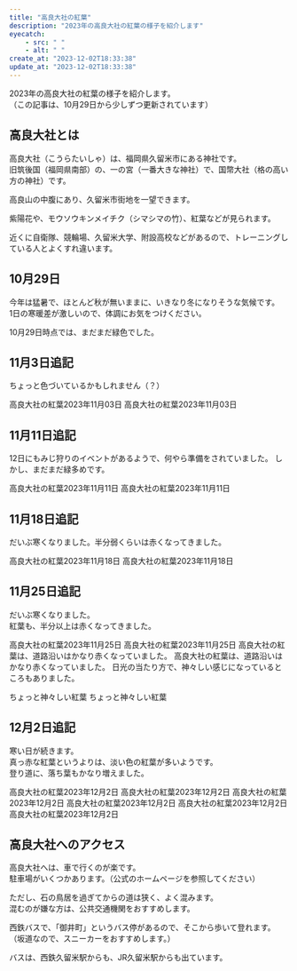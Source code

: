 ```yaml
---
title: "高良大社の紅葉"
description: "2023年の高良大社の紅葉の様子を紹介します"
eyecatch: 
    - src: " "
    - alt: " "
create_at: "2023-12-02T18:33:38"
update_at: "2023-12-02T18:33:38"
---
```


2023年の高良大社の紅葉の様子を紹介します。  
（この記事は、10月29日から少しずつ更新されています）

## 高良大社とは

高良大社（こうらたいしゃ）は、福岡県久留米市にある神社です。  
旧筑後国（福岡県南部）の、一の宮（一番大きな神社）で、国幣大社（格の高い方の神社）です。

高良山の中腹にあり、久留米市街地を一望できます。

紫陽花や、モウソウキンメイチク（シマシマの竹）、紅葉などが見られます。

近くに自衛隊、競輪場、久留米大学、附設高校などがあるので、トレーニングしている人とよくすれ違います。

## 10月29日

今年は猛暑で、ほとんど秋が無いままに、いきなり冬になりそうな気候です。  
1日の寒暖差が激しいので、体調にお気をつけください。


10月29日時点では、まだまだ緑色でした。

## 11月3日追記

ちょっと色づいているかもしれません（？）

高良大社の紅葉2023年11月03日
高良大社の紅葉2023年11月03日

## 11月11日追記

12日にもみじ狩りのイベントがあるようで、何やら準備をされていました。
しかし、まだまだ緑多めです。

高良大社の紅葉2023年11月11日
高良大社の紅葉2023年11月11日

## 11月18日追記

だいぶ寒くなりました。半分弱くらいは赤くなってきました。

高良大社の紅葉2023年11月18日
高良大社の紅葉2023年11月18日

## 11月25日追記

だいぶ寒くなりました。  
紅葉も、半分以上は赤くなってきました。

高良大社の紅葉2023年11月25日
高良大社の紅葉2023年11月25日
高良大社の紅葉は、道路沿いはかなり赤くなっていました。
高良大社の紅葉は、道路沿いはかなり赤くなっていました。
日光の当たり方で、神々しい感じになっているところもありました。

ちょっと神々しい紅葉
ちょっと神々しい紅葉

## 12月2日追記

寒い日が続きます。  
真っ赤な紅葉というよりは、淡い色の紅葉が多いようです。  
登り道に、落ち葉もかなり増えました。

高良大社の紅葉2023年12月2日
高良大社の紅葉2023年12月2日
高良大社の紅葉2023年12月2日
高良大社の紅葉2023年12月2日
高良大社の紅葉2023年12月2日
高良大社の紅葉2023年12月2日

## 高良大社へのアクセス

高良大社へは、車で行くのが楽です。  
駐車場がいくつかあります。（公式のホームページを参照してください）

ただし、石の鳥居を過ぎてからの道は狭く、よく混みます。  
混むのが嫌な方は、公共交通機関をおすすめします。

西鉄バスで、「御井町」というバス停があるので、そこから歩いて登れます。  
（坂道なので、スニーカーをおすすめします。）

バスは、西鉄久留米駅からも、JR久留米駅からも出ています。
